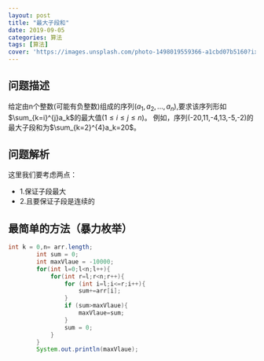 ```yaml
---
layout: post
title: "最大子段和"
date: 2019-09-05
categories: 算法
tags: [算法]
cover: 'https://images.unsplash.com/photo-1498019559366-a1cbd07b5160?ixlib=rb-1.2.1&ixid=eyJhcHBfaWQiOjEyMDd9&auto=format&fit=crop&w=500&q=60'
---
```



## 问题描述
给定由n个整数(可能有负整数)组成的序列($a_1,a_2,...,a_n$),要求该序列形如$\sum_{k=i}^{j}a_k$的最大值($1\leq i \leq j \leq n$)。
 例如，序列(-20,11,-4,13,-5,-2)的最大子段和为$\sum_{k=2}^{4}a_k=20$。

## 问题解析
这里我们要考虑两点：
+ 1.保证子段最大
+ 2.且要保证子段是连续的

## 最简单的方法（暴力枚举）

```java
int k = 0,n= arr.length;
        int sum = 0;
        int maxVlaue = -10000;
        for(int l=0;l<n;l++){
            for(int r=l;r<n;r++){
                for (int i=l;i<=r;i++){
                    sum+=arr[i];
                }
                if (sum>maxVlaue){
                    maxVlaue=sum;
                }
                sum = 0;
            }
        }
        System.out.println(maxVlaue);

```
